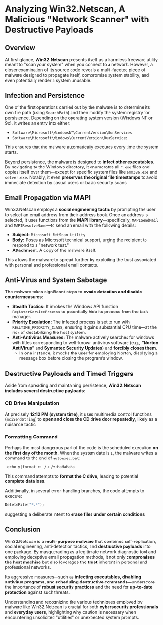 # Analyzing Win32.Netscan, A Malicious "Network Scanner" with Destructive Payloads

## Overview
At first glance, **Win32.Netscan** presents itself as a harmless freeware utility meant to "scan your system" when you connect to a network. However, a closer examination of its source code reveals a multi-faceted piece of malware designed to propagate itself, compromise system stability, and even potentially render a system unusable.

## Infection and Persistence
One of the first operations carried out by the malware is to determine its own file path (using `SearchPath`) and then modify the system registry for persistence. Depending on the operating system version (Windows NT or 9x), it writes an entry into either:

- `Software\Microsoft\WindowsNT\CurrentVersion\RunServices`
- `Software\Microsoft\Windows\CurrentVersion\RunServices`

This ensures that the malware automatically executes every time the system starts.

Beyond persistence, the malware is designed to **infect other executables**. By navigating to the Windows directory, it enumerates all `*.exe` files and copies itself over them—except for specific system files like `emm386.exe` and `setver.exe`. Notably, it even **preserves the original file timestamps** to avoid immediate detection by casual users or basic security scans.

## Email Propagation via MAPI
Win32.Netscan employs a **social engineering tactic** by prompting the user to select an email address from their address book. Once an address is selected, it uses functions from the **MAPI library**—specifically, `MAPISendMail` and `MAPIResolveName`—to send an email with the following details:

- **Subject:** `Microsoft NetScan Utility`
- **Body:** Poses as Microsoft technical support, urging the recipient to respond to a "network test."
- **Attachment:** A copy of the malware itself.

This allows the malware to spread further by exploiting the trust associated with personal and professional email contacts.

## Anti-Virus and System Sabotage
The malware takes significant steps to **evade detection and disable countermeasures**:

- **Stealth Tactics:** It invokes the Windows API function `RegisterServiceProcess` to potentially hide its process from the task manager.
- **Priority Escalation:** The infected process is set to run with `REALTIME_PRIORITY_CLASS`, ensuring it gains substantial CPU time—at the risk of destabilizing the host system.
- **Anti-Antivirus Measures:** The malware actively searches for windows with titles corresponding to well-known antivirus software (e.g., **"Norton AntiVirus"** and **Symantec Security Updates**) and **forcibly closes them**.
  - In one instance, it mocks the user for employing Norton, displaying a message box before closing the program’s window.

## Destructive Payloads and Timed Triggers
Aside from spreading and maintaining persistence, **Win32.Netscan includes several destructive payloads**:

### **CD Drive Manipulation**
At precisely **12:12 PM (system time)**, it uses multimedia control functions (`mciSendString`) to **open and close the CD drive door repeatedly**, likely as a nuisance tactic.

### **Formatting Command**
Perhaps the most dangerous part of the code is the scheduled execution **on the first day of the month**. When the system date is `1`, the malware writes a command to the end of `autoexec.bat`:

```batch
 echo y|format c: /u /v:HaHaHaHa
```

This command attempts to **format the C drive**, leading to potential **complete data loss**.

Additionally, in several error-handling branches, the code attempts to execute:

```c
DeleteFile("*.*");
```

suggesting a deliberate intent to **erase files under certain conditions**.

## Conclusion
Win32.Netscan is a **multi-purpose malware** that combines self-replication, social engineering, anti-detection tactics, and **destructive payloads** into one package. By masquerading as a legitimate network diagnostic tool and employing deceptive email propagation methods, it not only **compromises the host machine** but also leverages the **trust** inherent in personal and professional networks.

Its aggressive measures—such as **infecting executables, disabling antivirus programs, and scheduling destructive commands**—underscore the importance of **robust security practices** and the need for **up-to-date protection** against such threats.

Understanding and recognizing the various techniques employed by malware like Win32.Netscan is crucial for both **cybersecurity professionals** and **everyday users**, highlighting why caution is necessary when encountering unsolicited "utilities" or unexpected system prompts.
